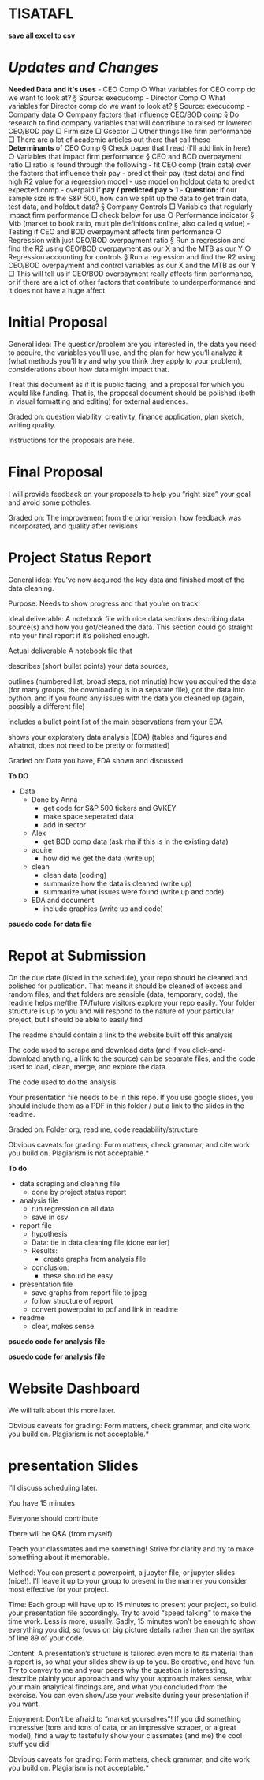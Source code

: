 # TISATAFL

__save all excel to csv__



# _Updates and Changes_

__Needed Data and it's uses__
	- CEO Comp
		○ What variables for CEO comp do we want to look at?
			§ Source: execucomp
	- Director Comp
		○ What variables for Director comp do we want to look at?
			§ Source: execucomp
	- Company data
		○ Company factors that influence CEO/BOD comp
			§ Do research to find company variables that will contribute to raised or lowered CEO/BOD pay
				□ Firm size
				□ Gsector
				□ Other things like firm performance
        □ There are a lot of academic articles out there that call these __Determinants__ of CEO Comp
			§ Check paper that I read (I'll add link in here)
		○ Variables that impact firm performance
			§ CEO and BOD overpayment ratio
        □ ratio is found through the following
          - fit CEO comp (train data) over the factors that influence their pay
          - predict their pay (test data) and find high R2 value for a regression model
          - use model on holdout data to predict expected comp
          - overpaid if __pay / predicted pay > 1__
          - __Question:__ if our sample size is the S&P 500, how can we split up the data to get train data, test data, and holdout data?
			§ Company Controls
				□ Variables that regularly impact firm performance
        □ check below for use
		○ Performance indicator
			§ Mtb (market to book ratio, multiple definitions online, also called q value) 
	- Testing if CEO and BOD overpayment affects firm performance
    ○ Regression with just CEO/BOD overpayment ratio
      § Run a regression and find the R2 using CEO/BOD overpayment as our X and the MTB as our Y
    ○ Regression accounting for controls
      § Run a regression and find the R2 using CEO/BOD overpayment and control variables as our X and the MTB as our Y
        □ This will tell us if CEO/BOD overpayment really affects firm performance, or if there are a lot of other factors that contribute to underperformance and it does not have a huge affect




# __Initial Proposal__

General idea: The question/problem are you interested in, the data you need to acquire, the variables you’ll use, and the plan for how you’ll analyze it (what methods you’ll try and why you think they apply to your problem), considerations about how data might impact that.

Treat this document as if it is public facing, and a proposal for which you would like funding. That is, the proposal document should be polished (both in visual formatting and editing) for external audiences.

Graded on: question viability, creativity, finance application, plan sketch, writing quality.

Instructions for the proposals are here.


# __Final Proposal__

I will provide feedback on your proposals to help you “right size” your goal and avoid some potholes.

Graded on: The improvement from the prior version, how feedback was incorporated, and quality after revisions


# __Project Status Report__

General idea: You’ve now acquired the key data and finished most of the data cleaning.

Purpose: Needs to show progress and that you’re on track!

Ideal deliverable: A notebook file with nice data sections describing data source(s) and how you got/cleaned the data. This section could go straight into your final report if it’s polished enough.

Actual deliverable A notebook file that

describes (short bullet points) your data sources,

outlines (numbered list, broad steps, not minutia) how you acquired the data (for many groups, the downloading is in a separate file), got the data into python, and if you found any issues with the data you cleaned up (again, possibly a different file)

includes a bullet point list of the main observations from your EDA

shows your exploratory data analysis (EDA) (tables and figures and whatnot, does not need to be pretty or formatted)

Graded on: Data you have, EDA shown and discussed

**To DO**
- Data
  - Done by Anna
    - get code for S&P 500 tickers and GVKEY
    - make space seperated data
    - add in sector
  - Alex
    - get BOD comp data (ask rha if this is in the existing data)
  - aquire
    - how did we get the data (write up)
  - clean
    - clean data (coding)
    - summarize how the data is cleaned (write up)
    - summarize what issues were found (write up and code)
  - EDA and document
    - include graphics (write up and code)

**psuedo code for data file**

# __Repot at Submission__

On the due date (listed in the schedule), your repo should be cleaned and polished for publication. That means it should be cleaned of excess and random files, and that folders are sensible (data, temporary, code), the readme helps me/the TA/future visitors explore your repo easily. Your folder structure is up to you and will respond to the nature of your particular project, but I should be able to easily find

The readme should contain a link to the website built off this analysis

The code used to scrape and download data (and if you click-and-download anything, a link to the source) can be separate files, and the code used to load, clean, merge, and explore the data.

The code used to do the analysis

Your presentation file needs to be in this repo. If you use google slides, you should include them as a PDF in this folder / put a link to the slides in the readme.

Graded on: Folder org, read me, code readability/structure

Obvious caveats for grading: Form matters, check grammar, and cite work you build on. Plagiarism is not acceptable.*

**To do**
- data scraping and cleaning file
  - done by project status report
- analysis file
  - run regression on all data
  - save in csv
- report file
  - hypothesis
  - Data: tie in data cleaning file (done earlier)
  - Results:
    - create graphs from analysis file
  - conclusion:
    - these should be easy
- presentation file
  - save graphs from report file to jpeg
  - follow structure of report
  - convert powerpoint to pdf and link in readme
- readme
  - clear, makes sense

**psuedo code for analysis file**

**psuedo code for analysis file**

# __Website Dashboard__

We will talk about this more later.

Obvious caveats for grading: Form matters, check grammar, and cite work you build on. Plagiarism is not acceptable.*


# __presentation Slides__

I’ll discuss scheduling later.

You have 15 minutes

Everyone should contribute

There will be Q&A (from myself)

Teach your classmates and me something! Strive for clarity and try to make something about it memorable.

Method: You can present a powerpoint, a jupyter file, or jupyter slides (nice!). I’ll leave it up to your group to present in the manner you consider most effective for your project.

Time: Each group will have up to 15 minutes to present your project, so build your presentation file accordingly. Try to avoid “speed talking” to make the time work. Less is more, usually. Sadly, 15 minutes won’t be enough to show everything you did, so focus on big picture details rather than on the syntax of line 89 of your code.

Content: A presentation’s structure is tailored even more to its material than a report is, so what your slides show is up to you. Be creative, and have fun. Try to convey to me and your peers why the question is interesting, describe plainly your approach and why your approach makes sense, what your main analytical findings are, and what you concluded from the exercise. You can even show/use your website during your presentation if you want.

Enjoyment: Don’t be afraid to “market yourselves”! If you did something impressive (tons and tons of data, or an impressive scraper, or a great model), find a way to tastefully show your classmates (and me) the cool stuff you did!

Obvious caveats for grading: Form matters, check grammar, and cite work you build on. Plagiarism is not acceptable.*
